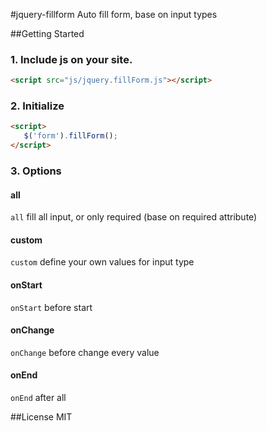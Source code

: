 #jquery-fillform
Auto fill form, base on input types

##Getting Started

### 1. Include js on your site.
```html
<script src="js/jquery.fillForm.js"></script>
```
### 2. Initialize
```html
<script>
   $('form').fillForm(); 
</script>
```


### 3. Options
#### all
`all` fill all input, or only required (base on required attribute)
#### custom
`custom` define your own values for input type
#### onStart
`onStart` before start
#### onChange
`onChange` before change every value
#### onEnd
`onEnd` after all

##License
MIT